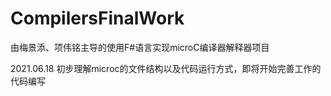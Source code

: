 # CompilersFinalWork
由梅景添、项伟铭主导的使用F#语言实现microC编译器解释器项目

2021.06.18
初步理解microc的文件结构以及代码运行方式，即将开始完善工作的代码编写
